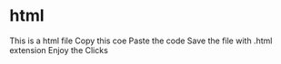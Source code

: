 # html

This is a html file
Copy this coe
Paste the code 
Save the file with .html extension
Enjoy the Clicks
